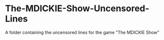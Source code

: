 # The-MDICKIE-Show-Uncensored-Lines
A folder containing the uncensored lines for the game "The MDICKIE Show"
